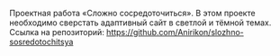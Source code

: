 Проектная работа «Сложно сосредоточиться».
В этом проекте необходимо сверстать адаптивный сайт в светлой и тёмной темах.
Ссылка на репозиторий:
https://github.com/Anirikon/slozhno-sosredotochitsya
